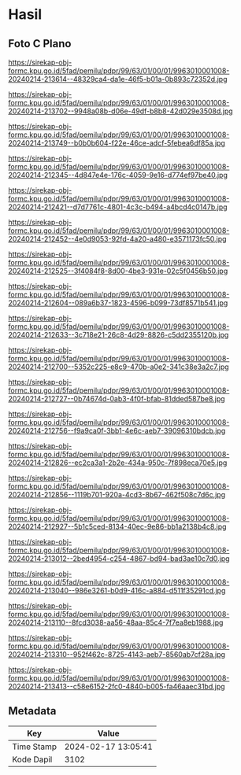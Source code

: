 # Hasil

## Foto C Plano

https://sirekap-obj-formc.kpu.go.id/5fad/pemilu/pdpr/99/63/01/00/01/9963010001008-20240214-213614--48329ca4-da1e-46f5-b01a-0b893c72352d.jpg

https://sirekap-obj-formc.kpu.go.id/5fad/pemilu/pdpr/99/63/01/00/01/9963010001008-20240214-213702--9948a08b-d06e-49df-b8b8-42d029e3508d.jpg

https://sirekap-obj-formc.kpu.go.id/5fad/pemilu/pdpr/99/63/01/00/01/9963010001008-20240214-213749--b0b0b604-f22e-46ce-adcf-5febea6df85a.jpg

https://sirekap-obj-formc.kpu.go.id/5fad/pemilu/pdpr/99/63/01/00/01/9963010001008-20240214-212345--4d847e4e-176c-4059-9e16-d774ef97be40.jpg

https://sirekap-obj-formc.kpu.go.id/5fad/pemilu/pdpr/99/63/01/00/01/9963010001008-20240214-212421--d7d7761c-4801-4c3c-b494-a4bcd4c0147b.jpg

https://sirekap-obj-formc.kpu.go.id/5fad/pemilu/pdpr/99/63/01/00/01/9963010001008-20240214-212452--4e0d9053-92fd-4a20-a480-e3571173fc50.jpg

https://sirekap-obj-formc.kpu.go.id/5fad/pemilu/pdpr/99/63/01/00/01/9963010001008-20240214-212525--3f4084f8-8d00-4be3-931e-02c5f0456b50.jpg

https://sirekap-obj-formc.kpu.go.id/5fad/pemilu/pdpr/99/63/01/00/01/9963010001008-20240214-212604--089a6b37-1823-4596-b099-73df8571b541.jpg

https://sirekap-obj-formc.kpu.go.id/5fad/pemilu/pdpr/99/63/01/00/01/9963010001008-20240214-212633--3c718e21-26c8-4d29-8826-c5dd2355120b.jpg

https://sirekap-obj-formc.kpu.go.id/5fad/pemilu/pdpr/99/63/01/00/01/9963010001008-20240214-212700--5352c225-e8c9-470b-a0e2-341c38e3a2c7.jpg

https://sirekap-obj-formc.kpu.go.id/5fad/pemilu/pdpr/99/63/01/00/01/9963010001008-20240214-212727--0b74674d-0ab3-4f0f-bfab-81dded587be8.jpg

https://sirekap-obj-formc.kpu.go.id/5fad/pemilu/pdpr/99/63/01/00/01/9963010001008-20240214-212756--f9a9ca0f-3bb1-4e6c-aeb7-39096310bdcb.jpg

https://sirekap-obj-formc.kpu.go.id/5fad/pemilu/pdpr/99/63/01/00/01/9963010001008-20240214-212826--ec2ca3a1-2b2e-434a-950c-7f898eca70e5.jpg

https://sirekap-obj-formc.kpu.go.id/5fad/pemilu/pdpr/99/63/01/00/01/9963010001008-20240214-212856--1119b701-920a-4cd3-8b67-462f508c7d6c.jpg

https://sirekap-obj-formc.kpu.go.id/5fad/pemilu/pdpr/99/63/01/00/01/9963010001008-20240214-212927--5b1c5ced-8134-40ec-9e86-bb1a2138b4c8.jpg

https://sirekap-obj-formc.kpu.go.id/5fad/pemilu/pdpr/99/63/01/00/01/9963010001008-20240214-213012--2bed4954-c254-4867-bd94-bad3ae10c7d0.jpg

https://sirekap-obj-formc.kpu.go.id/5fad/pemilu/pdpr/99/63/01/00/01/9963010001008-20240214-213040--986e3261-b0d9-416c-a884-d511f35291cd.jpg

https://sirekap-obj-formc.kpu.go.id/5fad/pemilu/pdpr/99/63/01/00/01/9963010001008-20240214-213110--8fcd3038-aa56-48aa-85c4-7f7ea8eb1988.jpg

https://sirekap-obj-formc.kpu.go.id/5fad/pemilu/pdpr/99/63/01/00/01/9963010001008-20240214-213310--952f462c-8725-4143-aeb7-8560ab7cf28a.jpg

https://sirekap-obj-formc.kpu.go.id/5fad/pemilu/pdpr/99/63/01/00/01/9963010001008-20240214-213413--c58e6152-2fc0-4840-b005-fa46aaec31bd.jpg


## Metadata

| Key        | Value               |
| ---------- | ------------------- |
| Time Stamp | 2024-02-17 13:05:41 |
| Kode Dapil | 3102                |




